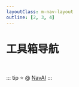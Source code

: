 ```yaml
---
layoutClass: m-nav-layout
outline: [2, 3, 4]
---
```


<script setup>
import { NAV_DATA } from './data'
</script>
<style src="./index.scss"></style>

# 工具箱导航

<MNavLinks v-for="{title, items} in NAV_DATA" :title="title" :items="items"/>

<br />

::: tip
⭐️ @ [NavAI](https://github.com/r0ad/NavAI)
:::
